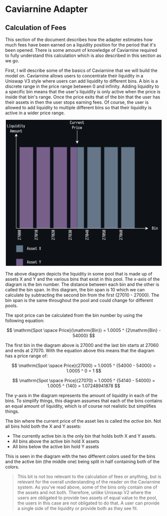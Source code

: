 # Caviarnine Adapter

## Calculation of Fees

This section of the document describes how the adapter estimates how much fees have been earned on a liquidity position for the period that it's been opened. There is some amount of knowledge of Caviarnine required to fully understand this calculation which is also described in this section as we go.

First, I will describe some of the basics of Caviarnine that we will build the model on. Caviarnine allows users to concentrate their liquidity in a Uniswap V3 style where users can add liquidity to different bins. A bin is a discrete range in the price range between 0 and infinity. Adding liquidity to a specific bin means that the user's liquidity is only active when the price is inside that bin's range. Once the price exits that of the bin that the user has their assets in then the user stops earning fees. Of course, the user is allowed to add liquidity to multiple different bins so that their liquidity is active in a wider price range.

<p align="center">
  <img width="500px" src="../../diagrams/caviarnine-basic.png" />
</p>

The above diagram depicts the liquidity in some pool that is made up of assets X and Y and the various bins that exist in this pool. The x-axis of the diagram is the bin number. The distance between each bin and the other is called the bin span. In this diagram, the bin span is 10 which we can calculate by subtracting the second bin from the first (27010 - 27000). The bin span is the same throughout the pool and could change for different pools.

The spot price can be calculated from the bin number by using the following equation:

$$
\mathrm{Spot \space Price}(\mathrm{Bin}) = 1.0005 ^ {2\mathrm{Bin} - 54000}
$$

The first bin in the diagram above is 27000 and the last bin starts at 27060 and ends at 27070. With the equation above this means that the diagram has a price range of:

$$
\mathrm{Spot \space Price}(27000) = 1.0005 ^ {54000 - 54000} = 1.0005 ^ 0 = 1
$$

$$
\mathrm{Spot \space Price}(27070) = 1.0005 ^ {54140 - 54000} = 1.0005 ^ {140} = 1.07248941878
$$

The y-axis in the diagram represents the amount of liquidity in each of the bins. To simplify things, this diagram assumes that each of the bins contains an equal amount of liquidity, which is of course not realistic but simplifies things.

The bin where the current price of the asset lies is called the _active bin_. Not all bins hold both the X and Y assets:

* The currently active bin is the only bin that holds both X and Y assets.
* All bins above the active bin hold X assets
* All bins below the active bin hold Y assets

This is seen in the diagram with the two different colors used for the bins and the active bin (the middle one) being split in half containing both of the colors. 

> This bit is not too relevant to the calculation of fees or anything, but is relevant for the overall understanding of the reader on the Caviarnine system. As you've read above, some of the bins only contain one of the assets and not both. Therefore, unlike Uniswap V2 where the users are obligated to provide two assets of equal value to the pool, the users in this case are not obligated to do that. A user can provide a single side of the liquidity or provide both as they see fit.